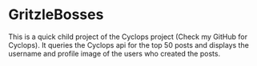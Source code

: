 # GritzleBosses
This is a quick child project of the Cyclops project (Check my GitHub for Cyclops). 
It queries the Cyclops api for the top 50 posts and displays the username and profile image of the users 
who created the posts.
